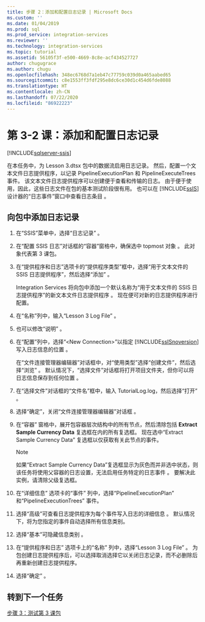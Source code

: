 ```yaml
---
title: 步骤 2：添加和配置日志记录 | Microsoft Docs
ms.custom: ''
ms.date: 01/04/2019
ms.prod: sql
ms.prod_service: integration-services
ms.reviewer: ''
ms.technology: integration-services
ms.topic: tutorial
ms.assetid: 56105f3f-e500-4669-8c8e-acf434527727
author: chugugrace
ms.author: chugu
ms.openlocfilehash: 348ec6768d7a1eb47c77759c039d0a465aabed65
ms.sourcegitcommit: c8e1553ff3fdf295e8dc6ce30d1c454d6fde8088
ms.translationtype: HT
ms.contentlocale: zh-CN
ms.lasthandoff: 07/22/2020
ms.locfileid: "86922223"
---
```

# <a name="lesson-3-2-add-and-configure-logging"></a>第 3-2 课：添加和配置日志记录

[!INCLUDE[sqlserver-ssis](../includes/applies-to-version/sqlserver-ssis.md)]



在本任务中，为 Lesson 3.dtsx 包中的数据流启用日志记录。 然后，配置一个文本文件日志提供程序，以记录 PipelineExecutionPlan 和 PipelineExecuteTrees 事件。 该文本文件日志提供程序可以创建便于查看和传输的日志。 由于便于使用，因此，这些日志文件在包的基本测试阶段很有用。 也可以在 [!INCLUDE[ssIS](../includes/ssis-md.md)] 设计器的“日志事件”窗口中查看日志条目  。  
  
## <a name="add-logging-to-the-package"></a>向包中添加日志记录  
  
1.  在“SSIS”菜单中，选择“日志记录”   。  
  
2.  在“配置 SSIS 日志”对话框的“容器”窗格中，确保选中 topmost 对象   。 此对象代表第 3 课包。
  
3.  在“提供程序和日志”选项卡的“提供程序类型”框中，选择“用于文本文件的 SSIS 日志提供程序”，然后选择“添加”     。  
  
    Integration Services 将向包中添加一个默认名称为“用于文本文件的 SSIS 日志提供程序”的新文本文件日志提供程序  。 现在便可对新的日志提供程序进行配置。  
  
4.  在“名称”列中，输入“Lesson 3 Log File”   。  
  
5.  也可以修改“说明”  。  
  
6.  在“配置”列中，选择“\<New Connection>”以指定 [!INCLUDE[ssISnoversion](../includes/ssisnoversion-md.md)] 写入日志信息的位置 。  
  
    在“文件连接管理器编辑器”对话框中，对“使用类型”选择“创建文件”，然后选择“浏览”     。 默认情况下，“选择文件”对话框将打开项目文件夹，但你可以将日志信息保存到任何位置  。  
  
7.  在“选择文件”对话框的“文件名”框中，输入 TutorialLog.log，然后选择“打开”     。
  
8.  选择“确定”，关闭“文件连接管理器编辑器”对话框   。  
  
9. 在“容器”  窗格中，展开包容器层次结构中的所有节点，然后清除包括 **Extract Sample Currency Data** 复选框在内的所有复选框。 现在选中“Extract Sample Currency Data”  复选框以仅获取有关此节点的事件。  
  
    > [!NOTE]  
    > 如果“Extract Sample Currency Data”复选框显示为灰色而并非选中状态，则该任务将使用父容器的日志设置，无法启用任务特定的日志事件  。 要解决此实例，请清除父级复选框。
  
10. 在“详细信息”  选项卡的“事件”  列中，选择“PipelineExecutionPlan”  和“PipelineExecutionTrees”  事件。  
  
11. 选择“高级”可查看日志提供程序为每个事件写入日志的详细信息  。 默认情况下，将为您指定的事件自动选择所有信息类别。  
  
12. 选择“基本”可隐藏信息类别  。  
  
13. 在“提供程序和日志”  选项卡上的“名称”  列中，选择“Lesson 3 Log File”  。 为包创建日志提供程序后，可以选择取消选择它以关闭日志记录，而不必删除后再重新创建日志提供程序。  
  
14. 选择“确定”  。  
  
## <a name="go-to-next-task"></a>转到下一个任务  
[步骤 3：测试第 3 课包](../integration-services/lesson-3-3-testing-the-lesson-3-tutorial-package.md)  
  
